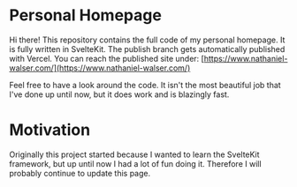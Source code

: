 # Personal Homepage
Hi there! This repository contains the full code of my personal homepage. It is fully written in SvelteKit. The publish branch gets automatically published with Vercel. 
You can reach the published site under: [https://www.nathaniel-walser.com/](https://www.nathaniel-walser.com/)

Feel free to have a look around the code. It isn't the most beautiful job that I've done up until now, but it does work and is blazingly fast.

# Motivation
Originally this project started because I wanted to learn the SvelteKit framework, but up until now I had a lot of fun doing it. Therefore I will probably continue to update this page.